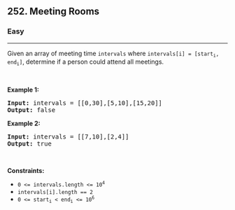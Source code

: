 <h2>252. Meeting Rooms</h2><h3>Easy</h3><hr><div><p>Given an array of meeting time <code>intervals</code>&nbsp;where <code>intervals[i] = [start<sub>i</sub>, end<sub>i</sub>]</code>, determine if a person could attend all meetings.</p>

<p>&nbsp;</p>
<p><strong>Example 1:</strong></p>
<pre style="position: relative;"><strong>Input:</strong> intervals = [[0,30],[5,10],[15,20]]
<strong>Output:</strong> false
<div class="open_grepper_editor" title="Edit &amp; Save To Grepper"></div></pre><p><strong>Example 2:</strong></p>
<pre style="position: relative;"><strong>Input:</strong> intervals = [[7,10],[2,4]]
<strong>Output:</strong> true
<div class="open_grepper_editor" title="Edit &amp; Save To Grepper"></div></pre>
<p>&nbsp;</p>
<p><strong>Constraints:</strong></p>

<ul>
	<li><code>0 &lt;= intervals.length &lt;= 10<sup>4</sup></code></li>
	<li><code>intervals[i].length == 2</code></li>
	<li><code>0 &lt;= start<sub>i</sub> &lt;&nbsp;end<sub>i</sub> &lt;= 10<sup>6</sup></code></li>
</ul>
</div>